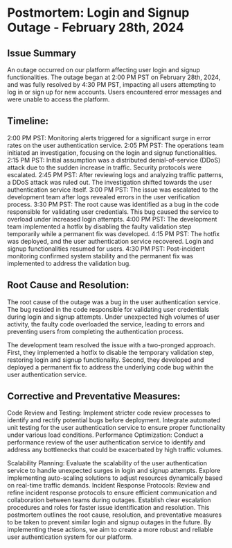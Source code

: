 <h1>Postmortem: Login and Signup Outage - February 28th, 2024</h1>


<h2>Issue Summary</h2>

An outage occurred on our platform affecting user login and signup functionalities. The outage began at 2:00 PM PST on February 28th, 2024, and was fully resolved by 4:30 PM PST, impacting all users attempting to log in or sign up for new accounts. Users encountered error messages and were unable to access the platform.

<h2>Timeline:</h2>

2:00 PM PST: Monitoring alerts triggered for a significant surge in error rates on the user authentication service.
2:05 PM PST: The operations team initiated an investigation, focusing on the login and signup functionalities.
2:15 PM PST: Initial assumption was a distributed denial-of-service (DDoS) attack due to the sudden increase in traffic. Security protocols were escalated.
2:45 PM PST: After reviewing logs and analyzing traffic patterns, a DDoS attack was ruled out. The investigation shifted towards the user authentication service itself.
3:00 PM PST: The issue was escalated to the development team after logs revealed errors in the user verification process.
3:30 PM PST: The root cause was identified as a bug in the code responsible for validating user credentials. This bug caused the service to overload under increased login attempts.
4:00 PM PST: The development team implemented a hotfix by disabling the faulty validation step temporarily while a permanent fix was developed.
4:15 PM PST: The hotfix was deployed, and the user authentication service recovered. Login and signup functionalities resumed for users.
4:30 PM PST: Post-incident monitoring confirmed system stability and the permanent fix was implemented to address the validation bug.

<h2>Root Cause and Resolution:</h2>

The root cause of the outage was a bug in the user authentication service. The bug resided in the code responsible for validating user credentials during login and signup attempts. Under unexpected high volumes of user activity, the faulty code overloaded the service, leading to errors and preventing users from completing the authentication process.

The development team resolved the issue with a two-pronged approach. First, they implemented a hotfix to disable the temporary validation step, restoring login and signup functionality. Second, they developed and deployed a permanent fix to address the underlying code bug within the user authentication service.

<h2>Corrective and Preventative Measures:</h2>

Code Review and Testing: Implement stricter code review processes to identify and rectify potential bugs before deployment. Integrate automated unit testing for the user authentication service to ensure proper functionality under various load conditions.
Performance Optimization: Conduct a performance review of the user authentication service to identify and address any bottlenecks that could be exacerbated by high traffic volumes.

Scalability Planning: Evaluate the scalability of the user authentication service to handle unexpected surges in login and signup attempts. Explore implementing auto-scaling solutions to adjust resources dynamically based on real-time traffic demands.
Incident Response Protocols: Review and refine incident response protocols to ensure efficient communication and collaboration between teams during outages. Establish clear escalation procedures and roles for faster issue identification and resolution.
This postmortem outlines the root cause, resolution, and preventative measures to be taken to prevent similar login and signup outages in the future. By implementing these actions, we aim to create a more robust and reliable user authentication system for our platform.

